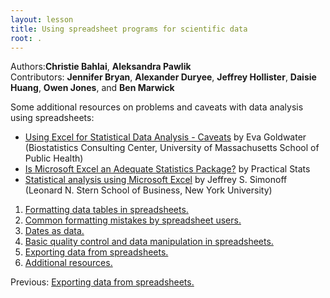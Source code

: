 ```yaml
---
layout: lesson
title: Using spreadsheet programs for scientific data
root: .
---
```


Authors:**Christie Bahlai**, **Aleksandra Pawlik**<br>
Contributors: **Jennifer Bryan**, **Alexander Duryee**, **Jeffrey Hollister**, **Daisie Huang**, **Owen Jones**, and
**Ben Marwick**

Some additional resources on problems and caveats with data analysis using spreadsheets:

* [Using Excel for Statistical Data Analysis - Caveats](http://people.umass.edu/evagold/excel.html) by Eva Goldwater (Biostatistics Consulting Center, University of Massachusetts School of Public Health)
* [Is Microsoft Excel an Adequate Statistics Package?](http://www.practicalstats.com/xlsstats/excelstats.html) by Practical Stats
* [Statistical analysis using Microsoft Excel](http://pages.stern.nyu.edu/~jsimonof/classes/1305/pdf/excelreg.pdf) by Jeffrey S. Simonoff (Leonard N. Stern School of Business, New York University)



1. [Formatting data tables in spreadsheets.](01-format-data.html)
2. [Common formatting mistakes by spreadsheet users.](02-common-mistakes.html)
3. [Dates as data.](03-dates-as-data.html)
4. [Basic quality control and data manipulation in spreadsheets.](04-quality-control.html)
5. [Exporting data from spreadsheets.](05-exporting-data.html)
6. [Additional resources.](07-resources.html)

Previous: [Exporting data from spreadsheets.](05-exporting-data.html)
